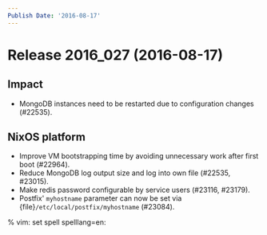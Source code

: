 ```yaml
---
Publish Date: '2016-08-17'
---
```


# Release 2016_027 (2016-08-17)

## Impact

- MongoDB instances need to be restarted due to configuration changes (#22535).

## NixOS platform

- Improve VM bootstrapping time by avoiding unnecessary work after first boot
  (#22964).
- Reduce MongoDB log output size and log into own file (#22535, #23015).
- Make redis password configurable by service users (#23116, #23179).
- Postfix' `myhostname` parameter can now be set via
  {file}`/etc/local/postfix/myhostname` (#23084).

% vim: set spell spelllang=en:
